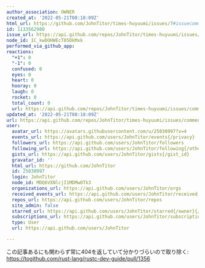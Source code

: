 ```yaml
---
author_association: OWNER
created_at: '2022-05-21T08:18:09Z'
html_url: https://github.com/JohnTitor/times-huyuumi/issues/7#issuecomment-1133562980
id: 1133562980
issue_url: https://api.github.com/repos/JohnTitor/times-huyuumi/issues/7
node_id: IC_kwDOHWEcT85DkMxk
performed_via_github_app: 
reactions:
  "+1": 0
  "-1": 0
  confused: 0
  eyes: 0
  heart: 0
  hooray: 0
  laugh: 0
  rocket: 0
  total_count: 0
  url: https://api.github.com/repos/JohnTitor/times-huyuumi/issues/comments/1133562980/reactions
updated_at: '2022-05-21T08:18:09Z'
url: https://api.github.com/repos/JohnTitor/times-huyuumi/issues/comments/1133562980
user:
  avatar_url: https://avatars.githubusercontent.com/u/25030997?v=4
  events_url: https://api.github.com/users/JohnTitor/events{/privacy}
  followers_url: https://api.github.com/users/JohnTitor/followers
  following_url: https://api.github.com/users/JohnTitor/following{/other_user}
  gists_url: https://api.github.com/users/JohnTitor/gists{/gist_id}
  gravatar_id: ''
  html_url: https://github.com/JohnTitor
  id: 25030997
  login: JohnTitor
  node_id: MDQ6VXNlcjI1MDMwOTk3
  organizations_url: https://api.github.com/users/JohnTitor/orgs
  received_events_url: https://api.github.com/users/JohnTitor/received_events
  repos_url: https://api.github.com/users/JohnTitor/repos
  site_admin: false
  starred_url: https://api.github.com/users/JohnTitor/starred{/owner}{/repo}
  subscriptions_url: https://api.github.com/users/JohnTitor/subscriptions
  type: User
  url: https://api.github.com/users/JohnTitor

---
```

この記事あるにも関わらず常に404を返していて分かりづらいので取り除く: https://togithub.com/rust-lang/rustc-dev-guide/pull/1356
